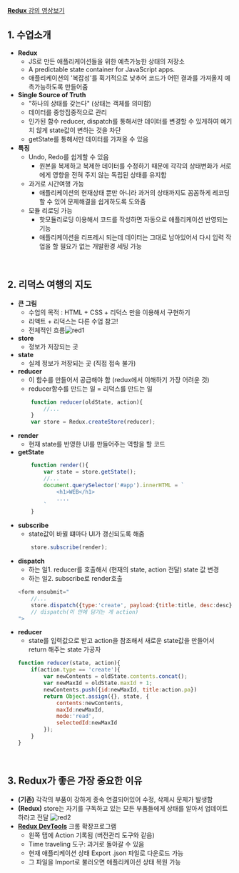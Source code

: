 [__Redux__ 강의 영상보기](https://youtu.be/Jr9i3Lgb5Qc)


## 1. 수업소개
- __Redux__
    - JS로 만든 애플리케이션들을 위한 예측가능한 상태의 저장소
    - A predictable state container for JavaScript apps.
    - 애플리케이션의 '복잡성'를 획기적으로 낮추어 코드가 어떤 결과를 가져올지 예측가능하도록 만들어줌
- __Single Source of Truth__
    - "하나의 상태를 갖는다" (상태는 객체를 의미함)
    - 데이터를 중앙집중적으로 관리
    - 인가된 함수 reducer, dispatch를 통해서만 데이터를 변경할 수 있게하여 예기치 않게 state값이 변하는 것을 차단
    - getState를 통해서만 데이터를 가져올 수 있음
- __특징__
    - Undo, Redo를 쉽게할 수 있음
        - 원본을 복제하고 복제한 데이터를 수정하기 때문에 각각의 상태변화가 서로에게 영향을 전혀 주지 않는 독립된 상태를 유지함
    - 과거로 시간여행 가능
        - 애플리케이션의 현재상태 뿐만 아니라 과거의 상태까지도 꼼꼼하게 레코딩할 수 있어 문제해결을 쉽게하도록 도와줌
    - 모듈 리로딩 가능
        - 핫모듈리로딩 이용해서 코드를 작성하면 자동으로 애플리케이션 반영되는 기능
        - 애플리케이션을 리프레시 되는데 데이터는 그대로 남아있어서 다시 입력 작업을 할 필요가 없는 개발환경 세팅 가능
<br>

## 2. 리덕스 여행의 지도
- __큰 그림__
    - 수업의 목적 : HTML + CSS + 리덕스 만을 이용해서 구현하기
    - 리액트 + 리덕스는 다른 수업 참고!
    - 전체적인 흐름![red1](https://user-images.githubusercontent.com/60066472/88277254-5c9fa980-cd1b-11ea-8221-47cdfdc8e21e.jpg)
- __store__
    - 정보가 저장되는 곳
- __state__
    - 실제 정보가 저장되는 곳 (직접 접속 불가)
- __reducer__
    - 이 함수를 만들어서 공급해야 함 (redux에서 이해하기 가장 어려운 것)
    - reducer함수를 만드는 일 = 리덕스를 만드는 일
    ```javascript
        function reducer(oldState, action){
            //...
        }
        var store = Redux.createStore(reducer);
    ```
- __render__
    - 현재 state를 반영한 UI를 만들어주는 역할을 할 코드
- __getState__
    ```javascript
        function render(){
            var state = store.getState();
            //...
            document.querySelector('#app').innerHTML = `
                <h1>WEB</h1>
                ....
            `
        }
    ```
- __subscribe__
    - state값이 바뀔 떄마다 UI가 갱신되도록 해줌
    ```javascript
        store.subscribe(render);
    ```
- __dispatch__
    - 하는 일1. reducer를 호출해서 (현재의 state, action 전달) state 값 변경
    - 하는 일2. subscribe로 render호출
    ```javascript
    <form onsubmit="
        //...
        store.dispatch({type:'create', payload:{title:title, desc:desc}});
        // dispatch(이 안에 담기는 게 action)
    ">
    ```
- __reducer__
    - state를 입력값으로 받고 action을 참조해서 새로운 state값을 만들어서 return 해주는 state 가공자
    ```javascript
    function reducer(state, action){
        if(action.type == 'create'){
            var newContents = oldState.contents.concat();
            var newMaxId = oldState.maxId + 1;
            newContents.push({id:newMaxId, title:action.pa})
            return Object.assign({}, state, {
                contents:newContents,
                maxId:newMaxId,
                mode:'read',
                selectedId:newMaxId
            });
        }
    }
    ```
<br>

## 3. Redux가 좋은 가장 중요한 이유
- __(기존)__ 각각의 부품이 강하게 종속 연결되어있어 수정, 삭제시 문제가 발생함
- __(Redux)__ store는 자기를 구독하고 있는 모든 부품들에게 상태를 알아서 업데이트하라고 전달
![red2](https://user-images.githubusercontent.com/60066472/88279549-3bd95300-cd1f-11ea-856a-851791caa0b6.png)
- [__Redux DevTools__](https://chrome.google.com/webstore/detail/redux-devtools/lmhkpmbekcpmknklioeibfkpmmfibljd) 크롬 확장프로그램 
    - 왼쪽 탭에 Action 기록됨 (버전관리 도구와 같음)
    - Time traveling 도구: 과거로 돌아갈 수 있음
    - 현재 애플리케이션 상태 Export .json 파일로 다운로드 가능
    - 그 파일을 Import로 불러오면 애플리케이션 상태 복원 가능
<br>
